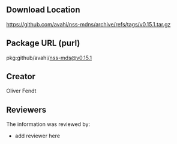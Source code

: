 ## Download Location

https://github.com/avahi/nss-mdns/archive/refs/tags/v0.15.1.tar.gz

## Package URL (purl)

pkg:github/avahi/nss-mds@v0.15.1

## Creator

Oliver Fendt

## Reviewers

The information was reviewed by:

* add reviewer here
